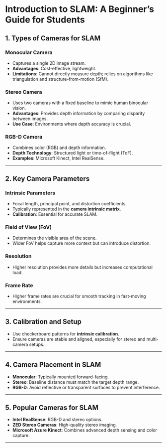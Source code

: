 # Introduction to SLAM: A Beginner’s Guide for Students

## 1. Types of Cameras for SLAM
### Monocular Camera
- Captures a single 2D image stream.
- **Advantages**: Cost-effective, lightweight.
- **Limitations**: Cannot directly measure depth; relies on algorithms like triangulation and structure-from-motion (SfM).

### Stereo Camera
- Uses two cameras with a fixed baseline to mimic human binocular vision.
- **Advantages**: Provides depth information by comparing disparity between images.
- **Use Case**: Environments where depth accuracy is crucial.

### RGB-D Camera
- Combines color (RGB) and depth information.
- **Depth Technology**: Structured light or time-of-flight (ToF).
- **Examples**: Microsoft Kinect, Intel RealSense.

---

## 2. Key Camera Parameters
### Intrinsic Parameters
- Focal length, principal point, and distortion coefficients.
- Typically represented in the **camera intrinsic matrix**.
- **Calibration**: Essential for accurate SLAM.

### Field of View (FoV)
- Determines the visible area of the scene.
- Wider FoV helps capture more context but can introduce distortion.

### Resolution
- Higher resolution provides more details but increases computational load.

### Frame Rate
- Higher frame rates are crucial for smooth tracking in fast-moving environments.

---

## 3. Calibration and Setup
- Use checkerboard patterns for **intrinsic calibration**.
- Ensure cameras are stable and aligned, especially for stereo and multi-camera setups.

---

## 4. Camera Placement in SLAM
- **Monocular**: Typically mounted forward-facing.
- **Stereo**: Baseline distance must match the target depth range.
- **RGB-D**: Avoid reflective or transparent surfaces to prevent interference.

---

## 5. Popular Cameras for SLAM
- **Intel RealSense**: RGB-D and stereo options.
- **ZED Stereo Cameras**: High-quality stereo imaging.
- **Microsoft Azure Kinect**: Combines advanced depth sensing and color capture.

---

